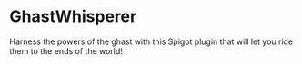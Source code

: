 # GhastWhisperer
Harness the powers of the ghast with this Spigot plugin that will let you ride them to the ends of the world!
